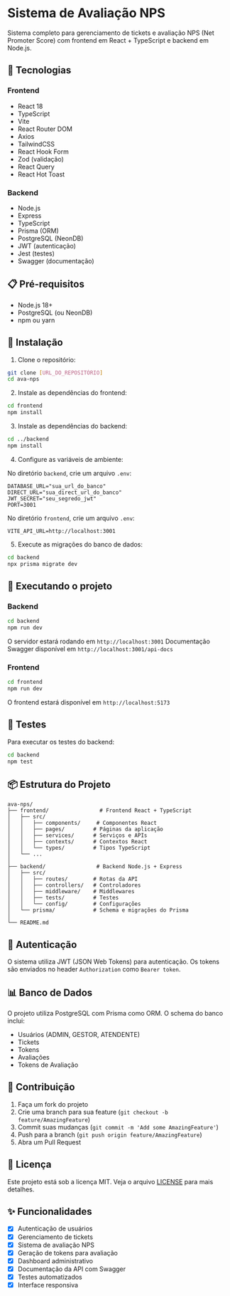 # Sistema de Avaliação NPS

Sistema completo para gerenciamento de tickets e avaliação NPS (Net Promoter Score) com frontend em React + TypeScript e backend em Node.js.

## 🚀 Tecnologias

### Frontend
- React 18
- TypeScript
- Vite
- React Router DOM
- Axios
- TailwindCSS
- React Hook Form
- Zod (validação)
- React Query
- React Hot Toast

### Backend
- Node.js
- Express
- TypeScript
- Prisma (ORM)
- PostgreSQL (NeonDB)
- JWT (autenticação)
- Jest (testes)
- Swagger (documentação)

## 📋 Pré-requisitos

- Node.js 18+
- PostgreSQL (ou NeonDB)
- npm ou yarn

## 🔧 Instalação

1. Clone o repositório:
```bash
git clone [URL_DO_REPOSITÓRIO]
cd ava-nps
```

2. Instale as dependências do frontend:
```bash
cd frontend
npm install
```

3. Instale as dependências do backend:
```bash
cd ../backend
npm install
```

4. Configure as variáveis de ambiente:

No diretório `backend`, crie um arquivo `.env`:
```env
DATABASE_URL="sua_url_do_banco"
DIRECT_URL="sua_direct_url_do_banco"
JWT_SECRET="seu_segredo_jwt"
PORT=3001
```

No diretório `frontend`, crie um arquivo `.env`:
```env
VITE_API_URL=http://localhost:3001
```

5. Execute as migrações do banco de dados:
```bash
cd backend
npx prisma migrate dev
```

## 🚀 Executando o projeto

### Backend
```bash
cd backend
npm run dev
```

O servidor estará rodando em `http://localhost:3001`
Documentação Swagger disponível em `http://localhost:3001/api-docs`

### Frontend
```bash
cd frontend
npm run dev
```

O frontend estará disponível em `http://localhost:5173`

## 🧪 Testes

Para executar os testes do backend:
```bash
cd backend
npm test
```

## 📦 Estrutura do Projeto

```
ava-nps/
├── frontend/                # Frontend React + TypeScript
│   ├── src/
│   │   ├── components/     # Componentes React
│   │   ├── pages/         # Páginas da aplicação
│   │   ├── services/      # Serviços e APIs
│   │   ├── contexts/      # Contextos React
│   │   └── types/         # Tipos TypeScript
│   └── ...
│
├── backend/                # Backend Node.js + Express
│   ├── src/
│   │   ├── routes/        # Rotas da API
│   │   ├── controllers/   # Controladores
│   │   ├── middleware/    # Middlewares
│   │   ├── tests/         # Testes
│   │   └── config/        # Configurações
│   └── prisma/            # Schema e migrações do Prisma
│
└── README.md
```

## 🔐 Autenticação

O sistema utiliza JWT (JSON Web Tokens) para autenticação. Os tokens são enviados no header `Authorization` como `Bearer token`.

## 📊 Banco de Dados

O projeto utiliza PostgreSQL com Prisma como ORM. O schema do banco inclui:

- Usuários (ADMIN, GESTOR, ATENDENTE)
- Tickets
- Tokens
- Avaliações
- Tokens de Avaliação

## 🤝 Contribuição

1. Faça um fork do projeto
2. Crie uma branch para sua feature (`git checkout -b feature/AmazingFeature`)
3. Commit suas mudanças (`git commit -m 'Add some AmazingFeature'`)
4. Push para a branch (`git push origin feature/AmazingFeature`)
5. Abra um Pull Request

## 📝 Licença

Este projeto está sob a licença MIT. Veja o arquivo [LICENSE](LICENSE) para mais detalhes.

## ✨ Funcionalidades

- [x] Autenticação de usuários
- [x] Gerenciamento de tickets
- [x] Sistema de avaliação NPS
- [x] Geração de tokens para avaliação
- [x] Dashboard administrativo
- [x] Documentação da API com Swagger
- [x] Testes automatizados
- [x] Interface responsiva 